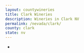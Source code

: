 ```yaml
---
layout: countywineries
title: Clark Wineries
description: Wineries in Clark NV
permalink: /nevada/clark/
county: clark
state: nv
---
```

-
